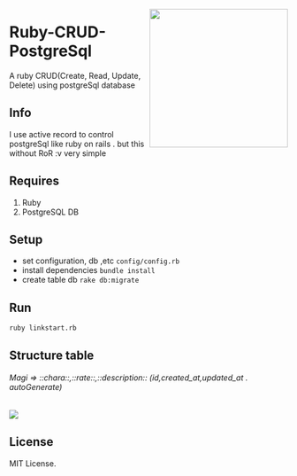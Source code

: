 <a href="https://github.com/rokhimin/ruby-CRUD-postgreSql"><img src="https://media1.tenor.com/images/6e23cd74106fc9ff4fbc4540ba516426/tenor.gif?itemid=5321438" width="250" align="right"/></a>
# Ruby-CRUD-PostgreSql
A ruby CRUD(Create, Read, Update, Delete) using postgreSql database

## Info
I use active record to control postgreSql like ruby on rails .
but this without RoR :v very simple

## Requires
1. Ruby
2. PostgreSQL DB 

## Setup
- set configuration, db ,etc 
```config/config.rb```
- install dependencies
```bundle install```
- create table db
```rake db:migrate```

## Run
```ruby linkstart.rb```

## Structure table
###### Magi => ::chara::,::rate::,::description:: (id,created_at,updated_at . autoGenerate)
![](https://i.imgur.com/Dyrum2l.jpg)

## License
MIT License.



